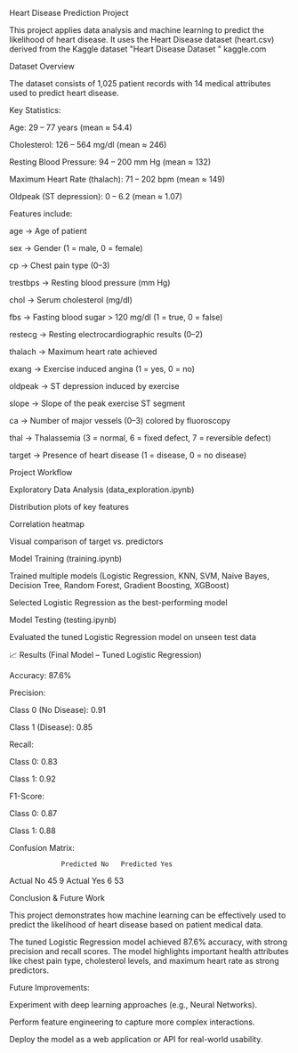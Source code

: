 Heart Disease Prediction Project

This project applies data analysis and machine learning to predict the likelihood of heart disease.
It uses the Heart Disease dataset (heart.csv) derived from the Kaggle dataset "Heart Disease Dataset
" kaggle.com


 Dataset Overview

The dataset consists of 1,025 patient records with 14 medical attributes used to predict heart disease.

Key Statistics:

Age: 29 – 77 years (mean ≈ 54.4)

Cholesterol: 126 – 564 mg/dl (mean ≈ 246)

Resting Blood Pressure: 94 – 200 mm Hg (mean ≈ 132)

Maximum Heart Rate (thalach): 71 – 202 bpm (mean ≈ 149)

Oldpeak (ST depression): 0 – 6.2 (mean ≈ 1.07)

Features include:

age → Age of patient

sex → Gender (1 = male, 0 = female)

cp → Chest pain type (0–3)

trestbps → Resting blood pressure (mm Hg)

chol → Serum cholesterol (mg/dl)

fbs → Fasting blood sugar > 120 mg/dl (1 = true, 0 = false)

restecg → Resting electrocardiographic results (0–2)

thalach → Maximum heart rate achieved

exang → Exercise induced angina (1 = yes, 0 = no)

oldpeak → ST depression induced by exercise

slope → Slope of the peak exercise ST segment

ca → Number of major vessels (0–3) colored by fluoroscopy

thal → Thalassemia (3 = normal, 6 = fixed defect, 7 = reversible defect)

target → Presence of heart disease (1 = disease, 0 = no disease)

 Project Workflow

Exploratory Data Analysis (data_exploration.ipynb)

Distribution plots of key features

Correlation heatmap

Visual comparison of target vs. predictors

Model Training (training.ipynb)

Trained multiple models (Logistic Regression, KNN, SVM, Naive Bayes, Decision Tree, Random Forest, Gradient Boosting, XGBoost)

Selected Logistic Regression as the best-performing model

Model Testing (testing.ipynb)

Evaluated the tuned Logistic Regression model on unseen test data

📈 Results (Final Model – Tuned Logistic Regression)

Accuracy: 87.6%

Precision:

Class 0 (No Disease): 0.91

Class 1 (Disease): 0.85

Recall:

Class 0: 0.83

Class 1: 0.92

F1-Score:

Class 0: 0.87

Class 1: 0.88

Confusion Matrix:

                 Predicted No   Predicted Yes
Actual No              45             9
Actual Yes              6            53

 Conclusion & Future Work

This project demonstrates how machine learning can be effectively used to predict the likelihood of heart disease based on patient medical data.

 The tuned Logistic Regression model achieved 87.6% accuracy, with strong precision and recall scores.
 The model highlights important health attributes like chest pain type, cholesterol levels, and maximum heart rate as strong predictors.

Future Improvements:

Experiment with deep learning approaches (e.g., Neural Networks).

Perform feature engineering to capture more complex interactions.

Deploy the model as a web application or API for real-world usability.
